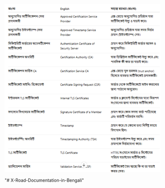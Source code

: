 ![Example](https://github.com/alauddindipu/X-Road-Documentation-in-Bengali/blob/6319b5f8a52983d90782ad040d28d0fd2881e6c9/assets/img/trust.png)

"# X-Road-Documentation-in-Bengali" 
